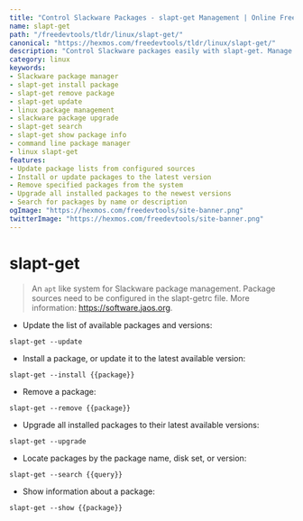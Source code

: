 ```yaml
---
title: "Control Slackware Packages - slapt-get Management | Online Free DevTools by Hexmos"
name: slapt-get
path: "/freedevtools/tldr/linux/slapt-get/"
canonical: "https://hexmos.com/freedevtools/tldr/linux/slapt-get/"
description: "Control Slackware packages easily with slapt-get. Manage package installations, removals, and upgrades using the command line interface. Free online tool, no registration required."
category: linux
keywords:
- Slackware package manager
- slapt-get install package
- slapt-get remove package
- slapt-get update
- linux package management
- slackware package upgrade
- slapt-get search
- slapt-get show package info
- command line package manager
- linux slapt-get
features:
- Update package lists from configured sources
- Install or update packages to the latest version
- Remove specified packages from the system
- Upgrade all installed packages to the newest versions
- Search for packages by name or description
ogImage: "https://hexmos.com/freedevtools/site-banner.png"
twitterImage: "https://hexmos.com/freedevtools/site-banner.png"
---
```


# slapt-get

> An `apt` like system for Slackware package management.
> Package sources need to be configured in the slapt-getrc file.
> More information: <https://software.jaos.org>.

- Update the list of available packages and versions:

`slapt-get --update`

- Install a package, or update it to the latest available version:

`slapt-get --install {{package}}`

- Remove a package:

`slapt-get --remove {{package}}`

- Upgrade all installed packages to their latest available versions:

`slapt-get --upgrade`

- Locate packages by the package name, disk set, or version:

`slapt-get --search {{query}}`

- Show information about a package:

`slapt-get --show {{package}}`
